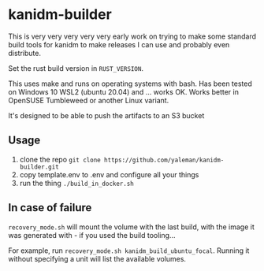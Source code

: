# kanidm-builder

This is very very very very very early work on trying to make some standard build tools for kanidm to make releases I can use and probably even distribute.

Set the rust build version in `RUST_VERSION`.

This uses make and runs on operating systems with bash. Has been tested on Windows 10 WSL2 (ubuntu 20.04) and ... works OK. Works better in OpenSUSE Tumbleweed or another Linux variant.

It's designed to be able to push the artifacts to an S3 bucket

## Usage

 1. clone the repo `git clone https://github.com/yaleman/kanidm-builder.git`
 2. copy template.env to .env and configure all your things
 2. run the thing `./build_in_docker.sh`

 ## In case of failure

 `recovery_mode.sh` will mount the volume with the last build, with the image it was generated with - if you used the build tooling...
 
 For example, run `recovery_mode.sh kanidm_build_ubuntu_focal`. Running it without specifying a unit will list the available volumes.